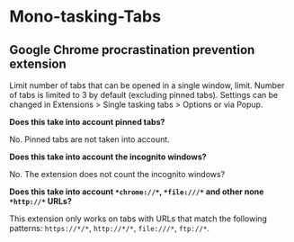 # Mono-tasking-Tabs
## Google Chrome procrastination prevention extension

Limit number of tabs that can be opened in a single window, limit. Number of tabs is limited to 3 by default (excluding pinned tabs). Settings can be changed in Extensions > Single tasking tabs > Options or via Popup. 

__Does this take into account pinned tabs?__ 

No. Pinned tabs are not taken into account.

__Does this take into account the incognito windows?__

No. The extension does not count the incognito windows? 

__Does this take into account `*chrome://*`, `*file:///*` and other none `*http://*` URLs?__

This extension only works on tabs with URLs that match the following patterns: `https://*/*`, `http://*/*`, `file:///*`, `ftp://*`.
